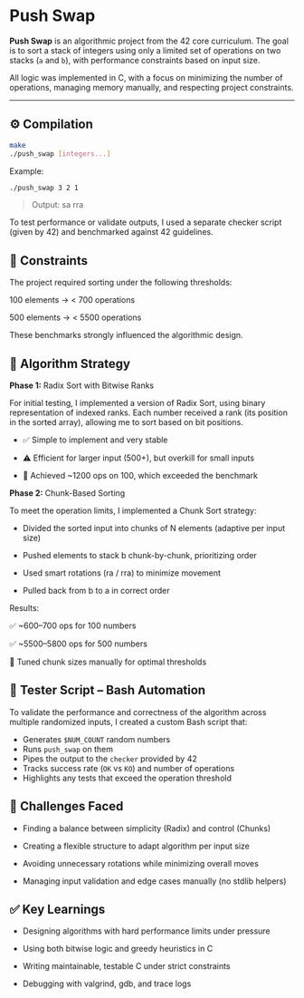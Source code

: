 # Push Swap

**Push Swap** is an algorithmic project from the 42 core curriculum. The goal is to sort a stack of integers using only a limited set of operations on two stacks (`a` and `b`), with performance constraints based on input size.

All logic was implemented in C, with a focus on minimizing the number of operations, managing memory manually, and respecting project constraints.

---

## ⚙️ Compilation

```bash
make
./push_swap [integers...]
```

Example:
```bash
./push_swap 3 2 1
```
> Output: sa rra

To test performance or validate outputs, I used a separate checker script (given by 42) and benchmarked against 42 guidelines.

## 🎯 Constraints
The project required sorting under the following thresholds:

100 elements → < 700 operations

500 elements → < 5500 operations

These benchmarks strongly influenced the algorithmic design.

## 🧠 Algorithm Strategy
**Phase 1:** Radix Sort with Bitwise Ranks

For initial testing, I implemented a version of Radix Sort, using binary representation of indexed ranks. Each number received a rank (its position in the sorted array), allowing me to sort based on bit positions.

- ✅ Simple to implement and very stable

- ⚠️ Efficient for larger input (500+), but overkill for small inputs

- 🔎 Achieved ~1200 ops on 100, which exceeded the benchmark

**Phase 2:** Chunk-Based Sorting

To meet the operation limits, I implemented a Chunk Sort strategy:

- Divided the sorted input into chunks of N elements (adaptive per input size)

- Pushed elements to stack b chunk-by-chunk, prioritizing order

- Used smart rotations (ra / rra) to minimize movement

- Pulled back from b to a in correct order

Results:

✅ ~600–700 ops for 100 numbers

✅ ~5500–5800 ops for 500 numbers

🚀 Tuned chunk sizes manually for optimal thresholds

## 🧪 Tester Script – Bash Automation

To validate the performance and correctness of the algorithm across multiple randomized inputs, I created a custom Bash script that:

- Generates `$NUM_COUNT` random numbers
- Runs `push_swap` on them
- Pipes the output to the `checker` provided by 42
- Tracks success rate (`OK` vs `KO`) and number of operations
- Highlights any tests that exceed the operation threshold

## 🧩 Challenges Faced
- Finding a balance between simplicity (Radix) and control (Chunks)

- Creating a flexible structure to adapt algorithm per input size

- Avoiding unnecessary rotations while minimizing overall moves

- Managing input validation and edge cases manually (no stdlib helpers)

## ✅ Key Learnings
- Designing algorithms with hard performance limits under pressure

- Using both bitwise logic and greedy heuristics in C

- Writing maintainable, testable C under strict constraints

- Debugging with valgrind, gdb, and trace logs
